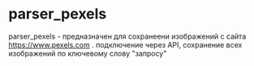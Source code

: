 # parser_pexels
parser_pexels - предназначен для сохранеени изображений с сайта https://www.pexels.com .
подключение через API, 
сохранение всех изображений по ключевому слову "запросу"

